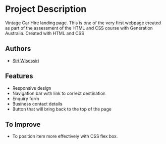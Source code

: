 
# Project Description
Vintage Car Hire landing page.
This is one of the very first webpage created as part of the assessment of the HTML and CSS course with Generation Australia.
Created with HTML and CSS
 



## Authors

- [Siri Wisessiri](https://github.com/SiriratWisessiri)




## Features

- Responsive design
- Navigation bar with link to correct destination
- Enquiry form
- Business contact details
- Button that will bring back to the top of the page



## To Improve

- To position item more effectively with CSS flex box.
